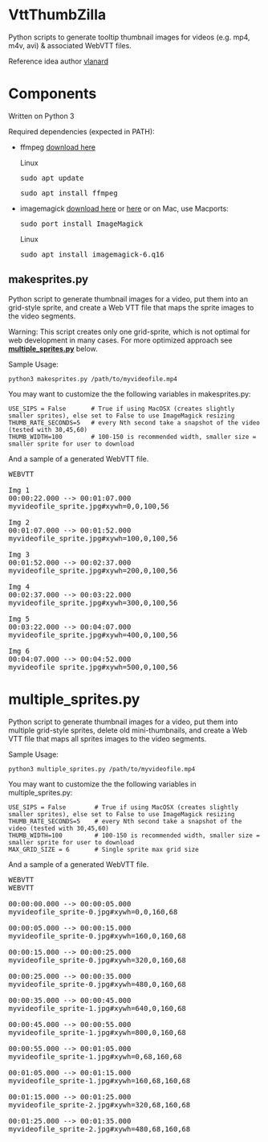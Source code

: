 VttThumbZilla
============
Python scripts to generate tooltip thumbnail images for videos (e.g. mp4, m4v, avi) & associated WebVTT files.

Reference idea author [vlanard](https://github.com/vlanard)

Components
============

Written on Python 3

Required dependencies (expected in PATH):
* ffmpeg [download here](http://www.ffmpeg.org/download.html)

    Linux<pre>sudo apt update</pre>
    <pre>sudo apt install ffmpeg</pre>
* imagemagick [download here](http://www.imagemagick.org/script/index.php) or [here](http://www.imagemagick.org/script/index.php) or on Mac, use Macports: <pre>sudo port install ImageMagick</pre>
    Linux <pre>sudo apt install imagemagick-6.q16</pre>

makesprites.py
--------------
Python script to generate thumbnail images for a video, put them into an grid-style sprite,
and create a Web VTT file that maps the sprite images to the video segments.

Warning: This script creates only one grid-sprite, which is not optimal for web development in many cases.
For more optimized approach see **[multiple_sprites.py](#multiple-sprites)** below.

Sample Usage:

    python3 makesprites.py /path/to/myvideofile.mp4

You may want to customize the the following variables in makesprites.py:

    USE_SIPS = False       # True if using MacOSX (creates slightly smaller sprites), else set to False to use ImageMagick resizing
    THUMB_RATE_SECONDS=5   # every Nth second take a snapshot of the video (tested with 30,45,60)
    THUMB_WIDTH=100        # 100-150 is recommended width, smaller size = smaller sprite for user to download

    
And a sample of a generated WebVTT file.

<pre>
WEBVTT

Img 1
00:00:22.000 --> 00:01:07.000
myvideofile_sprite.jpg#xywh=0,0,100,56

Img 2
00:01:07.000 --> 00:01:52.000
myvideofile_sprite.jpg#xywh=100,0,100,56

Img 3
00:01:52.000 --> 00:02:37.000
myvideofile_sprite.jpg#xywh=200,0,100,56

Img 4
00:02:37.000 --> 00:03:22.000
myvideofile_sprite.jpg#xywh=300,0,100,56

Img 5
00:03:22.000 --> 00:04:07.000
myvideofile_sprite.jpg#xywh=400,0,100,56

Img 6
00:04:07.000 --> 00:04:52.000
myvideofile_sprite.jpg#xywh=500,0,100,56
</pre>


# multiple_sprites.py

Python script to generate thumbnail images for a video, put them into multiple grid-style sprites,
delete old mini-thumbnails,
and create a Web VTT file that maps all sprites images to the video segments.

Sample Usage:

    python3 multiple_sprites.py /path/to/myvideofile.mp4

You may want to customize the the following variables in multiple_sprites.py:

    USE_SIPS = False        # True if using MacOSX (creates slightly smaller sprites), else set to False to use ImageMagick resizing
    THUMB_RATE_SECONDS=5    # every Nth second take a snapshot of the video (tested with 30,45,60)
    THUMB_WIDTH=100         # 100-150 is recommended width, smaller size = smaller sprite for user to download
    MAX_GRID_SIZE = 6       # Single sprite max grid size

    
And a sample of a generated WebVTT file.

<pre>
WEBVTT
WEBVTT

00:00:00.000 --> 00:00:05.000
myvideofile_sprite-0.jpg#xywh=0,0,160,68

00:00:05.000 --> 00:00:15.000
myvideofile_sprite-0.jpg#xywh=160,0,160,68

00:00:15.000 --> 00:00:25.000
myvideofile_sprite-0.jpg#xywh=320,0,160,68

00:00:25.000 --> 00:00:35.000
myvideofile_sprite-0.jpg#xywh=480,0,160,68

00:00:35.000 --> 00:00:45.000
myvideofile_sprite-1.jpg#xywh=640,0,160,68

00:00:45.000 --> 00:00:55.000
myvideofile_sprite-1.jpg#xywh=800,0,160,68

00:00:55.000 --> 00:01:05.000
myvideofile_sprite-1.jpg#xywh=0,68,160,68

00:01:05.000 --> 00:01:15.000
myvideofile_sprite-1.jpg#xywh=160,68,160,68

00:01:15.000 --> 00:01:25.000
myvideofile_sprite-2.jpg#xywh=320,68,160,68

00:01:25.000 --> 00:01:35.000
myvideofile_sprite-2.jpg#xywh=480,68,160,68

</pre>

